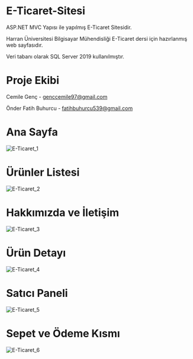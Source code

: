 # E-Ticaret-Sitesi
ASP.NET MVC Yapısı ile yapılmış E-Ticaret Sitesidir.

Harran Üniversitesi Bilgisayar Mühendisliği E-Ticaret dersi için hazırlanmış web sayfasıdır.

Veri tabanı olarak SQL Server 2019 kullanılmıştır.

# Proje Ekibi
Cemile Genç - genccemile97@gmail.com

Önder Fatih Buhurcu - fatihbuhurcu539@gmail.com

# Ana Sayfa 
![E-Ticaret_1](https://user-images.githubusercontent.com/50529546/120688775-17f0ad00-c4ac-11eb-92a7-f2400c8001fa.gif)

# Ürünler Listesi
![E-Ticaret_2](https://user-images.githubusercontent.com/50529546/120689775-2095b300-c4ad-11eb-8672-f6c2bc4357c4.gif)

# Hakkımızda ve İletişim
![E-Ticaret_3](https://user-images.githubusercontent.com/50529546/120689975-5dfa4080-c4ad-11eb-85d6-48b2c504fea7.gif)

# Ürün Detayı
![E-Ticaret_4](https://user-images.githubusercontent.com/50529546/120690240-a0bc1880-c4ad-11eb-9a31-d4374c395214.gif)

# Satıcı Paneli
![E-Ticaret_5](https://user-images.githubusercontent.com/50529546/120690341-c2b59b00-c4ad-11eb-995a-61492efa323a.gif)

# Sepet ve Ödeme Kısmı
![E-Ticaret_6](https://user-images.githubusercontent.com/50529546/120690464-eaa4fe80-c4ad-11eb-8451-c9a6494e3a2c.gif)
